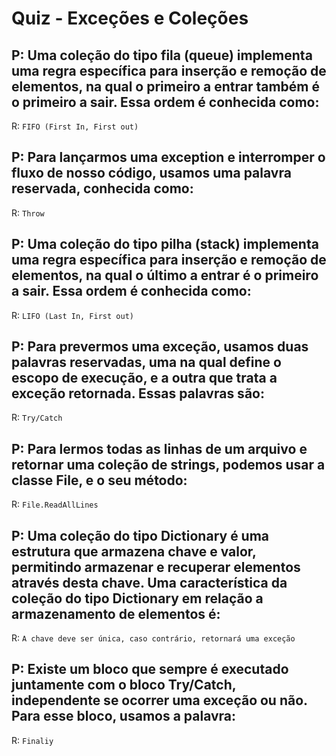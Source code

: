 # Quiz - Exceções e Coleções

## P: Uma coleção do tipo fila (queue) implementa uma regra específica para inserção e remoção de elementos, na qual o primeiro a entrar também é o primeiro a sair. Essa ordem é conhecida como:

R: `FIFO (First In, First out)`

## P: Para lançarmos uma exception e interromper o fluxo de nosso código, usamos uma palavra reservada, conhecida como:

R: `Throw`

## P: Uma coleção do tipo pilha (stack) implementa uma regra específica para inserção e remoção de elementos, na qual o último a entrar é o primeiro a sair. Essa ordem é conhecida como:

R: `LIFO (Last In, First out)`

## P: Para prevermos uma exceção, usamos duas palavras reservadas, uma na qual define o escopo de execução, e a outra que trata a exceção retornada. Essas palavras são:

R: `Try/Catch`

## P: Para lermos todas as linhas de um arquivo e retornar uma coleção de strings, podemos usar a classe File, e o seu método:

R: `File.ReadAllLines`

## P: Uma coleção do tipo Dictionary é uma estrutura que armazena chave e valor, permitindo armazenar e recuperar elementos através desta chave. Uma característica da coleção do tipo Dictionary em relação a armazenamento de elementos é:

R: `A chave deve ser única, caso contrário, retornará uma exceção`

## P: Existe um bloco que sempre é executado juntamente com o bloco Try/Catch, independente se ocorrer uma exceção ou não. Para esse bloco, usamos a palavra:

R: `Finaliy`

